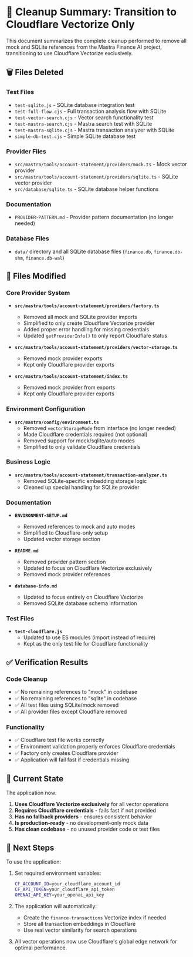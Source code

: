 # 🧹 Cleanup Summary: Transition to Cloudflare Vectorize Only

This document summarizes the complete cleanup performed to remove all mock and SQLite references from the Mastra Finance AI project, transitioning to use Cloudflare Vectorize exclusively.

## 🗑️ **Files Deleted**

### Test Files
- `test-sqlite.js` - SQLite database integration test
- `test-full-flow.cjs` - Full transaction analysis flow with SQLite
- `test-vector-search.cjs` - Vector search functionality test
- `test-mastra-search.cjs` - Mastra search test with SQLite
- `test-mastra-sqlite.cjs` - Mastra transaction analyzer with SQLite
- `simple-db-test.cjs` - Simple SQLite database test

### Provider Files
- `src/mastra/tools/account-statement/providers/mock.ts` - Mock vector provider
- `src/mastra/tools/account-statement/providers/sqlite.ts` - SQLite vector provider
- `src/database/sqlite.ts` - SQLite database helper functions

### Documentation
- `PROVIDER-PATTERN.md` - Provider pattern documentation (no longer needed)

### Database Files
- `data/` directory and all SQLite database files (`finance.db`, `finance.db-shm`, `finance.db-wal`)

## 🔧 **Files Modified**

### Core Provider System
- **`src/mastra/tools/account-statement/providers/factory.ts`**
  - Removed all mock and SQLite provider imports
  - Simplified to only create Cloudflare Vectorize provider
  - Added proper error handling for missing credentials
  - Updated `getProviderInfo()` to only report Cloudflare status

- **`src/mastra/tools/account-statement/providers/vector-storage.ts`**
  - Removed mock provider exports
  - Kept only Cloudflare provider exports

- **`src/mastra/tools/account-statement/index.ts`**
  - Removed mock provider from exports
  - Kept only Cloudflare provider exports

### Environment Configuration
- **`src/mastra/config/environment.ts`**
  - Removed `vectorStorageMode` from interface (no longer needed)
  - Made Cloudflare credentials required (not optional)
  - Removed support for mock/sqlite/auto modes
  - Simplified to only validate Cloudflare credentials

### Business Logic
- **`src/mastra/tools/account-statement/transaction-analyzer.ts`**
  - Removed SQLite-specific embedding storage logic
  - Cleaned up special handling for SQLite provider

### Documentation
- **`ENVIRONMENT-SETUP.md`**
  - Removed references to mock and auto modes
  - Simplified to Cloudflare-only setup
  - Updated vector storage section

- **`README.md`**
  - Removed provider pattern section
  - Updated to focus on Cloudflare Vectorize exclusively
  - Removed mock provider references

- **`database-info.md`**
  - Updated to focus entirely on Cloudflare Vectorize
  - Removed SQLite database schema information

### Test Files
- **`test-cloudflare.js`**
  - Updated to use ES modules (import instead of require)
  - Kept as the only test file for Cloudflare functionality

## ✅ **Verification Results**

### Code Cleanup
- ✅ No remaining references to "mock" in codebase
- ✅ No remaining references to "sqlite" in codebase  
- ✅ All test files using SQLite/mock removed
- ✅ All provider files except Cloudflare removed

### Functionality
- ✅ Cloudflare test file works correctly
- ✅ Environment validation properly enforces Cloudflare credentials
- ✅ Factory only creates Cloudflare provider
- ✅ Application will fail fast if credentials missing

## 🎯 **Current State**

The application now:

1. **Uses Cloudflare Vectorize exclusively** for all vector operations
2. **Requires Cloudflare credentials** - fails fast if not provided
3. **Has no fallback providers** - ensures consistent behavior
4. **Is production-ready** - no development-only mock data
5. **Has clean codebase** - no unused provider code or test files

## 🚀 **Next Steps**

To use the application:

1. Set required environment variables:
   ```bash
   CF_ACCOUNT_ID=your_cloudflare_account_id
   CF_API_TOKEN=your_cloudflare_api_token
   OPENAI_API_KEY=your_openai_api_key
   ```

2. The application will automatically:
   - Create the `finance-transactions` Vectorize index if needed
   - Store all transaction embeddings in Cloudflare
   - Use real vector similarity for search operations

3. All vector operations now use Cloudflare's global edge network for optimal performance. 
